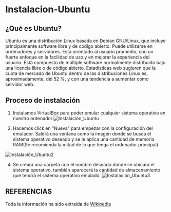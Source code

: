 # Instalacion-Ubuntu

## ¿Qué es Ubuntu?

Ubuntu es una distribución Linux basada en Debian GNU/Linux, que incluye principalmente software libre y de código abierto.
Puede utilizarse en ordenadores y servidores. Está orientado al usuario promedio, con un fuerte enfoque en la facilidad de uso y en mejorar la experiencia del usuario. Está compuesto de múltiple software normalmente distribuido bajo una licencia libre o de código abierto. Estadísticas web sugieren que la cuota de mercado de Ubuntu dentro de las distribuciones Linux es, aproximadamente, del 52 %, y con una tendencia a aumentar como servidor web.

## Proceso de instalación

1. Instalamos VirtualBox para poder emular cualquier sistema operativo en nuestro ordenador.![Instalación_Ubuntu](https://user-images.githubusercontent.com/122264612/227878695-312fa331-d118-4fb4-8477-d23de32d9467.png)



2. Hacemos click en "Nueva" para empezar con la configuración del emulador. Saldrá una ventana como la imagen donde se busca el sistema operativo deseado y se le aplica una cantidad de memoria RAM(Se recomienda la mitad de lo que tenga el ordenador principal)
  
  
  ![Instalación_Ubuntu2](https://user-images.githubusercontent.com/122264612/227878775-9c96ded8-3788-420e-b978-b611b8ac2c17.png)
  
  
4. Se creará una carpeta con el nombre deseado donde se ubicará el sistema operativo, también aparecerá la cantidad de almacenamiento que tendrá el sistema operativo emulado. ![Instalación_Ubuntu3](https://user-images.githubusercontent.com/122264612/227878866-d2b2a4a6-e8fa-4f75-916a-fadea62bb037.png)


## REFERENCIAS

Toda la información ha sido extraída de [Wikipedia](https://es.wikipedia.org/wiki/Ubuntu)

